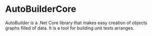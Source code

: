 # AutoBuilderCore
AutoBuilder is a .Net Core library that makes easy creation of objects graphs filled of data.
It is a tool for building unit tests arranges.